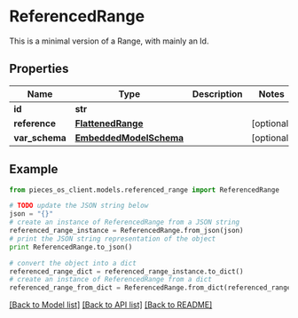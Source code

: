 # ReferencedRange

This is a minimal version of a Range, with mainly an Id.

## Properties
Name | Type | Description | Notes
------------ | ------------- | ------------- | -------------
**id** | **str** |  | 
**reference** | [**FlattenedRange**](FlattenedRange.md) |  | [optional] 
**var_schema** | [**EmbeddedModelSchema**](EmbeddedModelSchema.md) |  | [optional] 

## Example

```python
from pieces_os_client.models.referenced_range import ReferencedRange

# TODO update the JSON string below
json = "{}"
# create an instance of ReferencedRange from a JSON string
referenced_range_instance = ReferencedRange.from_json(json)
# print the JSON string representation of the object
print ReferencedRange.to_json()

# convert the object into a dict
referenced_range_dict = referenced_range_instance.to_dict()
# create an instance of ReferencedRange from a dict
referenced_range_from_dict = ReferencedRange.from_dict(referenced_range_dict)
```
[[Back to Model list]](../README.md#documentation-for-models) [[Back to API list]](../README.md#documentation-for-api-endpoints) [[Back to README]](../README.md)


